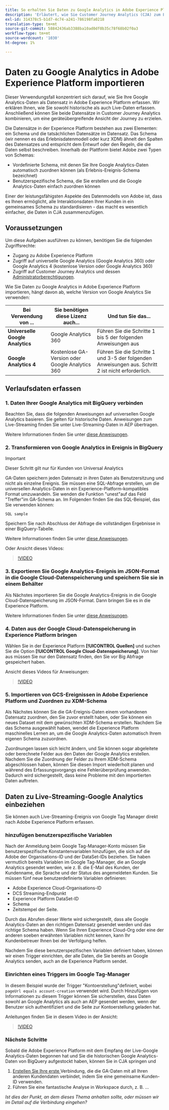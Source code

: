 ```yaml
---
title: So erhalten Sie Daten zu Google Analytics in Adobe Experience Platform zur Analyse in Customer Journey Analytics (CJA)
description: 'Erläutert, wie Sie Customer Journey Analytics (CJA) zum Erfassen Ihrer Google Analytics- und Firebase-Daten in Adobe Experience Platform einsetzen. '
exl-id: 314378c5-b1d7-4c74-a241-786198fa0218
translation-type: tm+mt
source-git-commit: 58842436ab3388ba10ad0df0b35c78f68b02f0a3
workflow-type: tm+mt
source-wordcount: '1030'
ht-degree: 1%

---
```



# Daten zu Google Analytics in Adobe Experience Platform importieren

Dieser Verwendungsfall konzentriert sich darauf, wie Sie Ihre Google Analytics-Daten als Datensatz in Adobe Experience Platform erfassen. Wir erklären Ihnen, wie Sie sowohl historische als auch Live-Daten erfassen. Anschließend können Sie beide Datensätze in Customer Journey Analytics kombinieren, um eine geräteübergreifende Ansicht der Journey zu erzielen.

Die Datensätze in der Experience Platform bestehen aus zwei Elementen: ein Schema und die tatsächlichen Datensätze im Datensatz. Das Schema (wir nennen es das Erlebnisdatenmodell oder kurz XDM) ähnelt den Spalten des Datensatzes und entspricht dem Entwurf oder den Regeln, die die Daten selbst beschreiben. Innerhalb der Plattform bietet Adobe zwei Typen von Schemas:

* Vordefinierte Schema, mit denen Sie Ihre Google Analytics-Daten automatisch zuordnen können (als Erlebnis-Ereignis-Schema bezeichnet)
* Benutzerspezifische Schema, die Sie erstellen und die Google Analytics-Daten einfach zuordnen können

Einer der leistungsfähigsten Aspekte des Datenmodells von Adobe ist, dass es Ihnen ermöglicht, alle Interaktionsdaten Ihrer Kunden in ein gemeinsames Schema zu standardisieren - das macht es wesentlich einfacher, die Daten in CJA zusammenzufügen.

## Voraussetzungen

Um diese Aufgaben ausführen zu können, benötigen Sie die folgenden Zugriffsrechte:

* Zugang zu Adobe Experience Platform
* Zugriff auf universelle Google Analytics (Google Analytics 360) oder Google Analytics 4 (kostenlose Version oder Google Analytics 360)
* Zugriff auf Customer Journey Analytics und dessen [Administratorberechtigungen](https://experienceleague.adobe.com/docs/analytics-platform/using/cja-overview/cja-overview.html?lang=de-DE#admin-access-permissions).

Wie Sie Daten zu Google Analytics in Adobe Experience Platform importieren, hängt davon ab, welche Version von Google Analytics Sie verwenden:

| Bei Verwendung von ... | Sie benötigen diese Lizenz auch... | Und tun Sie das... |
| --- | --- | --- |
| **Universelle Google Analytics** | Google Analytics 360 | Führen Sie die Schritte 1 bis 5 der folgenden Anweisungen aus |
| **Google Analytics 4** | Kostenlose GA-Version oder Google Analytics 360 | Führen Sie die Schritte 1 und 3-5 der folgenden Anweisungen aus. Schritt 2 ist nicht erforderlich. |

## Verlaufsdaten erfassen

### 1. Daten Ihrer Google Analytics mit BigQuery verbinden

Beachten Sie, dass die folgenden Anweisungen auf universellen Google Analytics basieren. Sie gelten für historische Daten. Anweisungen zum Live-Streaming finden Sie unter Live-Streaming-Daten in AEP übertragen.

Weitere Informationen finden Sie unter [diese Anweisungen](https://support.google.com/analytics/answer/3416092?hl=en).

### 2. Transformieren von Google Analytics in Ereignis in BigQuery

>[!IMPORTANT]
>
>Dieser Schritt gilt nur für Kunden von Universal Analytics

GA-Daten speichern jeden Datensatz in ihren Daten als Benutzersitzung und nicht als einzelne Ereignis. Sie müssen eine SQL-Abfrage erstellen, um die universellen Analytics-Daten in ein Experience-Platform-kompatibles Format umzuwandeln. Sie wenden die Funktion &quot;unest&quot;auf das Feld &quot;Treffer&quot;im GA-Schema an. Im Folgenden finden Sie das SQL-Beispiel, das Sie verwenden können:

`SQL sample`

Speichern Sie nach Abschluss der Abfrage die vollständigen Ergebnisse in einer BigQuery-Tabelle.

Weitere Informationen finden Sie unter [diese Anweisungen](https://support.google.com/analytics/answer/3437618?hl=en).

Oder Ansicht dieses Videos:

>[!VIDEO](https://video.tv.adobe.com/v/332634)

### 3. Exportieren Sie Google Analytics-Ereignis im JSON-Format in die Google Cloud-Datenspeicherung und speichern Sie sie in einem Behälter

Als Nächstes importieren Sie die Google Analytics-Ereignis in die Google Cloud-Datenspeicherung im JSON-Format. Dann bringen Sie es in die Experience Platform.

Weitere Informationen finden Sie unter [diese Anweisungen](https://support.google.com/analytics/answer/3437719?hl=en&amp;ref_topic=3416089).

### 4. Daten aus der Google Cloud-Datenspeicherung in Experience Platform bringen

Wählen Sie in der Experience Platform **[!UICONTROL Quellen]** und suchen Sie die Option **[!UICONTROL Google Cloud-Datenspeicherung]**. Von hier aus müssen Sie nur den Datensatz finden, den Sie vor Big Abfrage gespeichert haben.

Ansicht dieses Videos für Anweisungen:

>[!VIDEO](https://video.tv.adobe.com/v/332641)

### 5. Importieren von GCS-Ereignissen in Adobe Experience Platform und Zuordnen zu XDM-Schema

Als Nächstes können Sie die GA-Ereignis-Daten einem vorhandenen Datensatz zuordnen, den Sie zuvor erstellt haben, oder Sie können ein neues Dataset mit dem gewünschten XDM-Schema erstellen. Nachdem Sie das Schema ausgewählt haben, wendet die Experience Platform maschinelles Lernen an, um die Google Analytics-Daten automatisch Ihrem eigenen Schema zuzuordnen.

Zuordnungen lassen sich leicht ändern, und Sie können sogar abgeleitete oder berechnete Felder aus den Daten der Google Analytics erstellen. Nachdem Sie die Zuordnung der Felder zu Ihrem XDM-Schema abgeschlossen haben, können Sie diesen Import wiederholt planen und während des Erfassungsvorgangs eine Fehlerüberprüfung anwenden. Dadurch wird sichergestellt, dass keine Probleme mit den importierten Daten auftreten.

## Daten zu Live-Streaming-Google Analytics einbeziehen

Sie können auch Live-Streaming-Ereignis von Google Tag Manager direkt nach Adobe Experience Platform erfassen.

### hinzufügen benutzerspezifische Variablen

Nach der Anmeldung beim Google Tag-Manager-Konto müssen Sie benutzerspezifische Konstantenvariablen hinzufügen, die sich auf die Adobe der Organisations-ID und der DataSet-IDs beziehen. Sie haben vermutlich bereits Variablen im Google Tag-Manager, die an Google Analytics gesendet werden, wie z. B. die E-Mail des Kunden, der Kundenname, die Sprache und der Status des angemeldeten Kunden. Sie müssen fünf neue benutzerdefinierte Variablen definieren:

* Adobe Experience Cloud-Organisations-ID
* DCS Streaming-Endpunkt
* Experience Platform DataSet-ID
* Schema
* Zeitstempel der Seite.

Durch das Abrufen dieser Werte wird sichergestellt, dass alle Google Analytics-Daten an den richtigen Datensatz gesendet werden und das richtige Schema haben. Wenn Sie Ihren Experience Cloud-Org oder eine der anderen soeben erwähnten Variablen nicht kennen, kann Ihr Kundenbetreuer Ihnen bei der Verfolgung helfen.

Nachdem Sie diese benutzerspezifischen Variablen definiert haben, können wir einen Trigger einrichten, der alle Daten, die Sie bereits an Google Analytics senden, auch an die Experience Platform sendet.

### Einrichten eines Triggers im Google Tag-Manager

In diesem Beispiel wurde der Trigger &quot;Kontoerstellung&quot;definiert, wobei `pageUrl equals account-creation` verwendet wird. Durch Hinzufügen von Informationen zu diesem Trigger können Sie sicherstellen, dass Daten sowohl an Google Analytics als auch an AEP gesendet werden, wenn der Benutzer sich authentifiziert und die Seite zur Kontoerstellung geladen hat.

Anleitungen finden Sie in diesem Video in der Ansicht:

>[!VIDEO](https://video.tv.adobe.com/v/332668)

### Nächste Schritte

Sobald die Adobe Experience Platform mit dem Empfang der Live-Google Analytics-Daten begonnen hat und Sie die historischen Google Analytics-Daten von BigQuery aufgestockt haben, können Sie in CJA springen und

1. [Erstellen Sie Ihre erste ](/help/connections/create-connection.md) Verbindung, die die GA-Daten mit all Ihren anderen Kundendaten verbindet, indem Sie eine gemeinsame Kunden-ID verwenden.
1. Führen Sie eine fantastische Analyse in Workspace durch, z. B. ...

*Ist dies der Punkt, an dem dieses Thema anhalten sollte, oder müssen wir im Detail auf die Verbindung eingehen?*